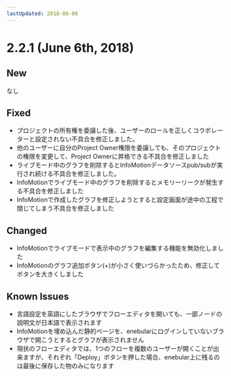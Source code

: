 ```yaml
---
lastUpdated: 2018-06-06
---
```


# 2.2.1 (June 6th, 2018)

## New

なし

## Fixed

- プロジェクトの所有権を委譲した後、ユーザーのロールを正しくコラボレーターと設定されない不具合を修正しました。
- 他のユーザーに自分のProject Owner権限を委譲しても、そのプロジェクトの権限を変更して、Project Ownerに昇格できる不具合を修正しました
- ライブモード中のグラフを削除するとInfoMotionデータソースpub/subが実行され続ける不具合を修正しました。
- InfoMotionでライブモード中のグラフを削除するとメモリーリークが発生する不具合を修正しました
- InfoMotionで作成したグラフを修正しようとすると設定画面が途中の工程で閉じてしまう不具合を修正しました

## Changed

- InfoMotionでライブモードで表示中のグラフを編集する機能を無効化しました
- InfoMotionのグラフ追加ボタン(+)が小さく使いづらかったため、修正してボタンを大きくしました

## Known Issues

* 言語設定を英語にしたブラウザでフローエディタを開いても、一部ノードの説明文が日本語で表示されます
* InfoMotionを埋め込んだ静的ページを、enebularにログインしていないブラウザで開こうとするとグラフが表示されません
* 現状のフローエディタでは、1つのフローを複数のユーザーが開くことが出来ますが、それぞれ「Deploy」ボタンを押した場合、enebular上に残るのは最後に保存した物のみになります
